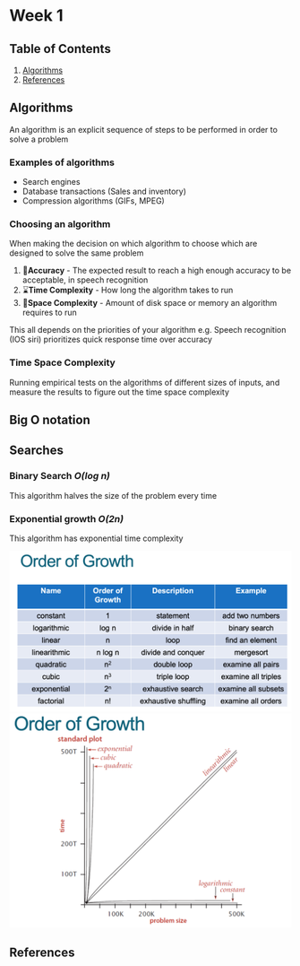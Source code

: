 # Week 1

## Table of Contents

1. [Algorithms](#Algorithms)
2. [References](#References)

<!-- - Big(O) - log n, n log n, 0(1), 2n, n
- Sorting algorithms
- Hashing - Constant time lookup
- Binary search -  splits arr in half -->

## Algorithms

An algorithm is an explicit sequence of steps to be
performed in order to solve a problem

### Examples of algorithms

- Search engines
- Database transactions (Sales and inventory)
- Compression algorithms (GIFs, MPEG)

### Choosing an algorithm

When making the decision on which algorithm to choose which are designed to solve the same problem

1. 🎯**Accuracy** - The expected result to reach a high enough accuracy to be acceptable, in speech recognition
2. ⌛**Time Complexity** - How long the algorithm takes to run
3. 💾**Space Complexity** - Amount of disk space or memory an algorithm requires to run

This all depends on the priorities of your algorithm e.g. Speech recognition (IOS siri) prioritizes quick response time over accuracy

### Time Space Complexity

Running empirical tests on the algorithms of different sizes of inputs, and measure the results to figure out the time space complexity

## Big O notation
## Searches
### Binary Search *O(log n)*
This algorithm halves the size of the problem every time
### Exponential growth  *O(2n)*
This algorithm has exponential time complexity

![order-of-growth-table](images/order-of-growth.png)
![order-of-growth-chart](images/order-of-growth-chart.png)

## References
